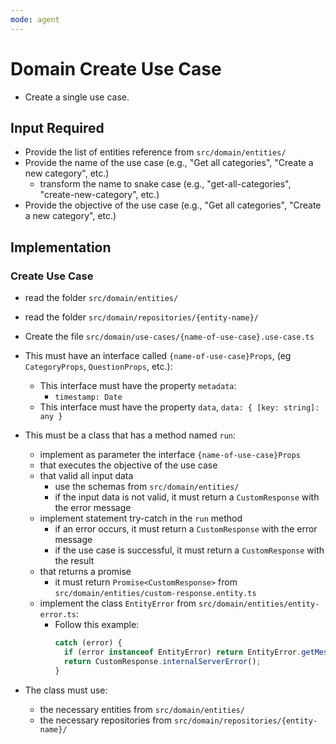 ```yaml
---
mode: agent
---
```


# Domain Create Use Case

- Create a single use case.

## Input Required

- Provide the list of entities reference from `src/domain/entities/`
- Provide the name of the use case (e.g., "Get all categories", "Create a new category", etc.)
  - transform the name to snake case (e.g., "get-all-categories", "create-new-category", etc.)
- Provide the objective of the use case (e.g., "Get all categories", "Create a new category", etc.)

## Implementation

### Create Use Case

- read the folder `src/domain/entities/`
- read the folder `src/domain/repositories/{entity-name}/`

- Create the file `src/domain/use-cases/{name-of-use-case}.use-case.ts`

- This must have an interface called `{name-of-use-case}Props`, (eg `CategoryProps`, `QuestionProps`, etc.):

  - This interface must have the property `metadata`:
    - `timestamp: Date`
  - This interface must have the property `data`, `data: { [key: string]: any }`

- This must be a class that has a method named `run`:
  - implement as parameter the interface `{name-of-use-case}Props`
  - that executes the objective of the use case
  - that valid all input data
    - use the schemas from `src/domain/entities/`
    - if the input data is not valid, it must return a `CustomResponse` with the error message
  - implement statement try-catch in the `run` method
    - if an error occurs, it must return a `CustomResponse` with the error message
    - if the use case is successful, it must return a `CustomResponse` with the result
  - that returns a promise
    - it must return `Promise<CustomResponse>` from `src/domain/entities/custom-response.entity.ts`
  - implement the class `EntityError` from `src/domain/entities/entity-error.ts`:
    - Follow this example:
      ```typescript
      catch (error) {
        if (error instanceof EntityError) return EntityError.getMessage(error);
        return CustomResponse.internalServerError();
      }
      ```
- The class must use:
  - the necessary entities from `src/domain/entities/`
  - the necessary repositories from `src/domain/repositories/{entity-name}/`
